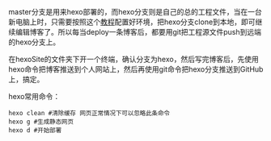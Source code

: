 master分支是用来hexo部署的，而hexo分支则是自己的总的工程文件，当在一台新电脑上时，只需要按照这个[教程](https://blog.csdn.net/sinat_37781304/article/details/82729029/)配置好环境，把hexo分支clone到本地，即可继续编辑博客了。所以每当deploy一条博客后，都要用git把工程源文件push到远端的hexo分支上。



在hexoSite的文件夹下开一个终端，确认分支为hexo，然后写完博客后，先使用hexo命令把博客推送到个人网站上，然后再使用git命令把hexo分支推送到GitHub上，搞定。



hexo常用命令：

```shell
hexo clean #清除缓存 网页正常情况下可以忽略此条命令
hexo g #生成静态网页
hexo d #开始部署
```



